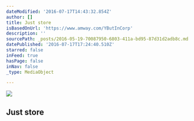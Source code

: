 ```yaml
---
dateModified: '2016-07-17T14:43:32.854Z'
author: []
title: Just store
isBasedOnUrl: 'https://www.amway.com/YButInCorp'
description: ''
sourcePath: _posts/2016-05-19-70087950-6803-411a-bd95-87d31d2adb8c.md
datePublished: '2016-07-17T17:24:40.510Z'
starred: false
inFeed: true
hasPage: false
inNav: false
_type: MediaObject

---
```

<article style=""><img src="https://s3-us-west-2.amazonaws.com/the-grid-img/p/cb13057b7f261d6d8ba8c13f4e1cdc4292f6a021.jpg" /><h1>Just store</h1></article>
